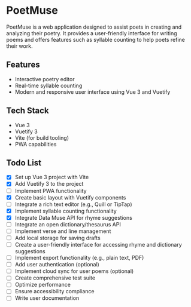 # PoetMuse

PoetMuse is a web application designed to assist poets in creating and analyzing their poetry. It provides a user-friendly interface for writing poems and offers features such as syllable counting to help poets refine their work.

## Features

- Interactive poetry editor
- Real-time syllable counting
- Modern and responsive user interface using Vue 3 and Vuetify

## Tech Stack

- Vue 3
- Vuetify 3
- Vite (for build tooling)
- PWA capabilities

## Todo List

- [x] Set up Vue 3 project with Vite
- [x] Add Vuetify 3 to the project
- [ ] Implement PWA functionality
- [x] Create basic layout with Vuetify components
- [ ] Integrate a rich text editor (e.g., Quill or TipTap)
- [x] Implement syllable counting functionality
- [x] Integrate Data Muse API for rhyme suggestions
- [ ] Integrate an open dictionary/thesaurus API
- [ ] Implement verse and line management
- [ ] Add local storage for saving drafts
- [ ] Create a user-friendly interface for accessing rhyme and dictionary suggestions
- [ ] Implement export functionality (e.g., plain text, PDF)
- [ ] Add user authentication (optional)
- [ ] Implement cloud sync for user poems (optional)
- [ ] Create comprehensive test suite
- [ ] Optimize performance
- [ ] Ensure accessibility compliance
- [ ] Write user documentation
